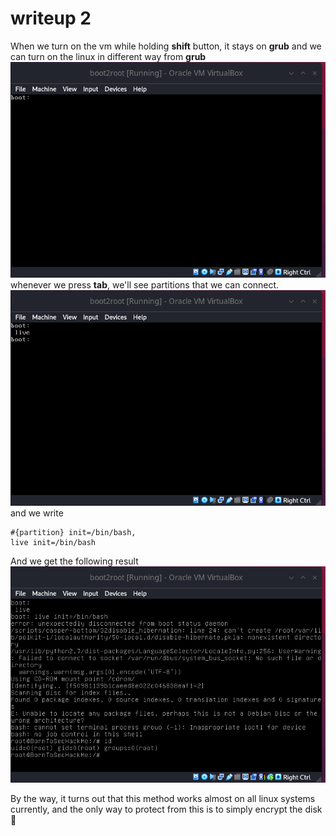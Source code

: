 # writeup 2

When we turn on the vm while holding **shift** button, it stays on **grub** and we can turn on the linux in different way from **grub**
<img src="img/Pasted image 20240712011804.png">
whenever we press **tab**, we'll see partitions that we can connect.
<img src="img/Pasted image 20240712011850.png">
and we write
```
#{partition} init=/bin/bash,
live init=/bin/bash
```
And we get the following result
<img src="img/Pasted image 20240712012047.png">

By the way, it turns out that this method works almost on all linux systems currently, and the only way to protect from this is to simply encrypt the disk 🙂
